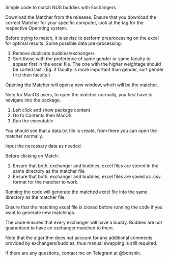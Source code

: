 Simple code to match NUS buddies with Exchangers

Download the Matcher from the releases. Ensure that you download the correct Matcher for your specific computer, look at the tag for the respective Operating system.

Before trying to match, it is advise to perform preprocessing on the excel for optimal results.
Some possible data pre-processing:

1. Remove duplicate buddies/exchangers
2. Sort those with the preference of same gender or same faculty to appear first in the excel file. The one with the higher weightage should be sorted last.
   (Eg. if faculty is more important than gender, sort gender first then faculty.)

Opening the Matcher will open a new window, which will be the matcher.

Note for MacOS users, to open the matcher normally, you first have to navigate into the package.

1. Left click and show package content
2. Go to Contents then MacOS
3. Run the executable

You should see that a data.txt file is create, from there you can open the matcher normally.

Input the necessary data as needed.

Before clicking on Match:

1. Ensure that both, exchanger and buddies, excel files are stored in the same directory as the matcher file
2. Ensure that both, exchanger and buddies, excel files are saved as .csv format for the matcher to work.

Running the code will generate the matched excel file into the same directory as the matcher file.

Ensure that the matching excel file is closed before running the code if you want to generate new matchings.

The code ensures that every exchanger will have a buddy. Buddies are not guaranteed to have an exchanger matched to them.

Note that the algorithm does not account for any additional comments provided by exchangers/buddies, thus manual swapping is still required.

If there are any questions, contact me on Telegram at @bohshin.
